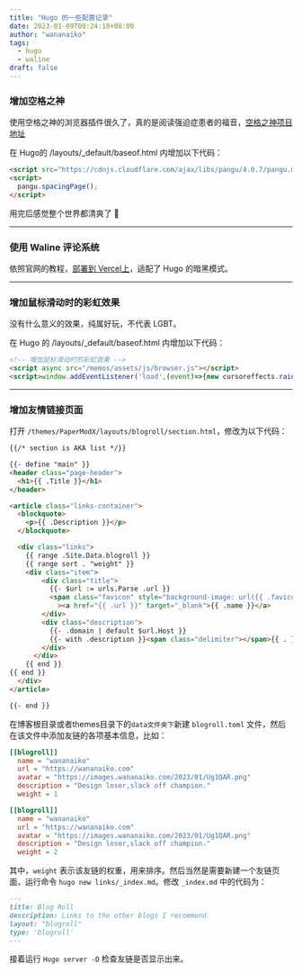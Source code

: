 ```yaml
---
title: "Hugo 的一些配置记录"
date: 2023-01-09T00:24:18+08:00
author: "wananaiko"
tags:
  - hugo
  - waline
draft: false
---
```


### 增加空格之神

使用空格之神的浏览器插件很久了，真的是阅读强迫症患者的福音，[空格之神项目地址](https://github.com/vinta/pangu.js)

在 Hugo的 /layouts/_default/baseof.html 内增加以下代码：

```html
<script src="https://cdnjs.cloudflare.com/ajax/libs/pangu/4.0.7/pangu.min.js"></script>
<script>
  pangu.spacingPage();
</script>
```

用完后感觉整个世界都清爽了 🤣

---

### 使用 Waline 评论系统

依照官网的教程，[部署到 Vercel上](https://waline.js.org/guide/deploy/vercel.html)，适配了 Hugo 的暗黑模式。

---

### 增加鼠标滑动时的彩虹效果

没有什么意义的效果，纯属好玩，不代表 LGBT。

在 Hugo 的 /layouts/_default/baseof.html 内增加以下代码：

```html
<!-- 增加鼠标滑动时的彩虹效果 -->
<script async src="/memos/assets/js/browser.js"></script>
<script>window.addEventListener('load',(event)=>{new cursoreffects.rainbowCursor();});</script>
```

---

### 增加友情链接页面

打开 `/themes/PaperModX/layouts/blogroll/section.html`，修改为以下代码：

```html
{{/* section is AKA list */}}

{{- define "main" }}
<header class="page-header">
  <h1>{{ .Title }}</h1>
</header>

<article class="links-container">
  <blockquote>
    <p>{{ .Description }}</p>
  </blockquote>

  <div class="links">
    {{ range .Site.Data.blogroll }}
    {{ range sort . "weight" }}
    <div class="item">
        <div class="title">
          {{- $url := urls.Parse .url }}
          <span class="favicon" style="background-image: url({{ .favicon | default (printf "%s/favicon.ico" .url ) }});"></span
            ><a href="{{ .url }}" target="_blank">{{ .name }}</a>
        </div>
        <div class="description">
          {{- .domain | default $url.Host }}
          {{- with .description }}<span class="delimiter"></span>{{ . }}{{- end }}
        </div>
      </div>
    {{ end }}
{{ end }}
  </div>
</article>

{{- end }}

```

在博客根目录或者themes目录下的`data文件夹下`新建 `blogroll.toml` 文件，然后在该文件中添加友链的各项基本信息，比如：

```toml
[[blogroll]]
  name = "wananaiko"
  url = "https://wananaiko.com"
  avatar = "https://images.wananaiko.com/2023/01/Ug1QAR.png"
  description = "Design loser,slack off champion."
  weight = 1

[[blogroll]]
  name = "wananaiko"
  url = "https://wananaiko.com"
  avatar = "https://images.wananaiko.com/2023/01/Ug1QAR.png"
  description = "Design loser,slack off champion."
  weight = 2
```

其中，`weight` 表示该友链的权重，用来排序。然后当然是需要新建一个友链页面，运行命令 `hugo new links/_index.md`。修改 `_index.md` 中的代码为：

```markdown
---
title: Blog Roll
description: Links to the other blogs I recommend.
layout: "blogroll"
type: 'blogroll'
---
```

接着运行 `Hugo server -D` 检查友链是否显示出来。